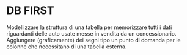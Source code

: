 # DB FIRST

Modellizzare la struttura di una tabella per memorizzare tutti i dati riguardanti delle auto usate messe in vendita da un concessionario. Aggiungere (graficamente) dei segni tipo un punto di domanda per le colonne che necessitano di una tabella esterna.
